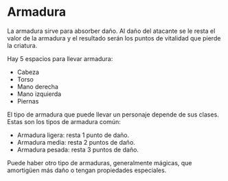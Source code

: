 # Armadura

La armadura sirve para absorber daño. Al daño del atacante se le resta el valor de la armadura y el resultado serán los puntos de vitalidad que pierde la criatura.

Hay 5 espacios para llevar armadura:
- Cabeza
- Torso
- Mano derecha
- Mano izquierda
- Piernas

El tipo de armadura que puede llevar un personaje depende de sus clases. Estas son los tipos de armadura común:

- Armadura ligera: resta 1 punto de daño.
- Armadura media: resta 2 puntos de daño.
- Armadura pesada: resta 3 puntos de daño.

Puede haber otro tipo de armaduras, generalmente mágicas, que amortigüen más daño o tengan propiedades especiales.
